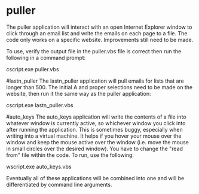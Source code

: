 # puller
The puller application will interact with an open Internet Explorer window to click through an email list and write the emails on each page to a file. The code only works on a specific website. Improvements still need to be made.

To use, verify the output file in the puller.vbs file is correct then run the following in a command prompt:

cscript.exe puller.vbs

#lastn_puller
The lastn_puller application will pull emails for lists that are longer than 500. The initial A and proper selections need to be made on the website, then run it the same way as the puller application:

cscript.exe lastn_puller.vbs

#auto_keys
The auto_keys application will write the contents of a file into whatever window is currently active, so whichever window you click into after running the application. This is sometimes buggy, especially when writing into a virtual machine. It helps if you hover your mouse over the window and keep the mouse active over the window (i.e. move the mouse in small circles over the desired window). You have to change the "read from" file within the code. To run, use the following:

wscript.exe auto_keys.vbs

Eventually all of these applications will be combined into one and will be differentiated by command line arguments.
